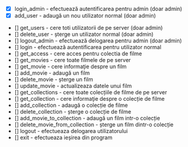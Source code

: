 - [x] login_admin - efectuează autentificarea pentru admin (doar admin)
- [x] add_user - adaugă un nou utilizator normal (doar admin)
- [] get_users - cere toti utilizatorii de pe server (doar admin)
- [] delete_user - șterge un utilizator normal (doar admin)
- [] logout_admin - efectuează delogarea pentru admin (doar admin)
- [] login - efectuează autentificarea pentru utilizator normal
- [] get_access - cere acces pentru colectia de filme
- [] get_movies - cere toate filmele de pe server
- [] get_movie - cere informaţie despre un film
- [] add_movie - adaugă un film
- [] delete_movie - șterge un film
- [] update_movie - actualizeaza datele unui film
- [] get_collections - cere toate colecțiile de filme de pe server
- [] get_collection - cere informaţie despre o colecție de filme
- [] add_collection - adaugă o colecție de filme
- [] delete_collection - șterge o colecție de filme
- [] add_movie_to_collection - adaugă un film intr-o colecție
- [] delete_movie_from_collection - șterge un film dintr-o colecție
- [] logout - efectueaza delogarea utilizatorului
- [] exit - efectueaza ieșirea din program